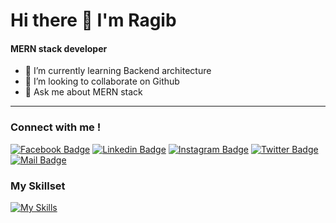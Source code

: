 # Hi there 👋 I'm <b>Ragib</b>
#### MERN stack developer
- 🌱 I’m currently learning Backend architecture
- 👯 I’m looking to collaborate on Github
- 💬 Ask me about MERN stack

<hr>

### Connect with me ! 

[![Facebook Badge](https://img.shields.io/badge/Facebook-1877F2?style=for-the-badge&logo=facebook&logoColor=white)](https://facebook.com/ragib01) [![Linkedin Badge](https://img.shields.io/badge/LinkedIn-0077B5?style=for-the-badge&logo=linkedin&logoColor=white)](https://www.linkedin.com/in/raghib01/) [![Instagram Badge](https://img.shields.io/badge/Instagram-E4405F?style=for-the-badge&logo=instagram&logoColor=white)](https://www.instagram.com/rg.ragib/) [![Twitter Badge](https://img.shields.io/badge/Twitter-1DA1F2?style=for-the-badge&logo=twitter&logoColor=white)](https://twitter.com/RaghibRakibul) [![Mail Badge](https://img.shields.io/badge/Gmail-D14836?style=for-the-badge&logo=gmail&logoColor=white)](mailto:rg.ragib69@gmail.com)


### My Skillset

[![My Skills](https://skillicons.dev/icons?i=js,mongodb,express,react,nodejs,docker,tailwind,postman,firebase,linux,py,c,vscode,aws&perline=7)](https://skillicons.dev)



<!--
### Profile visitors

![visitors](https://visitor-badge.glitch.me/badge?page_id=raghib01.raghib01)

![Top Langs](https://github-readme-stats.vercel.app/api/top-langs/?username=raghib01&layout=compact&theme=transparent)
-->
